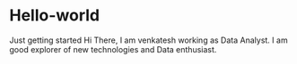 # Hello-world
Just getting started
Hi There,
I am venkatesh working as Data Analyst.
I am good explorer of new technologies and Data enthusiast.
